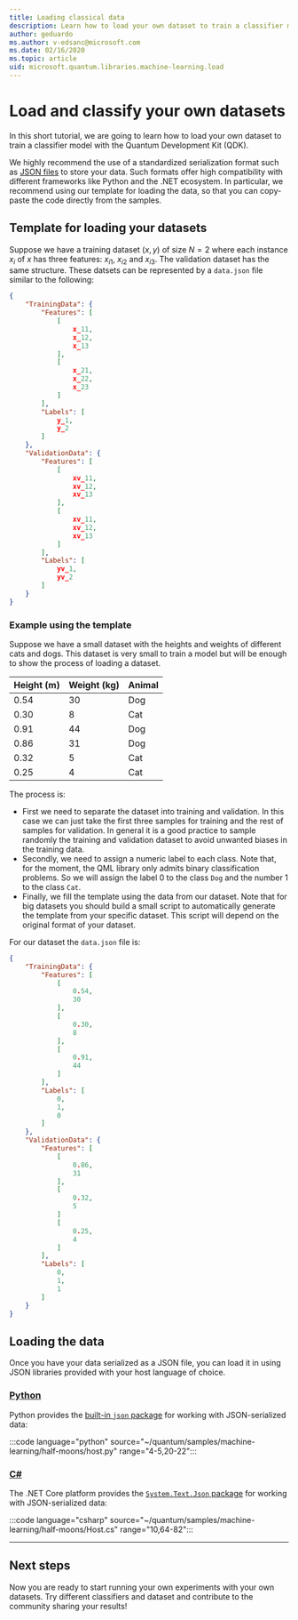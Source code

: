 ```yaml
---
title: Loading classical data
description: Learn how to load your own dataset to train a classifier model with the Microsoft Quantum Development Kit (QDK).
author: geduardo
ms.author: v-edsanc@microsoft.com
ms.date: 02/16/2020
ms.topic: article
uid: microsoft.quantum.libraries.machine-learning.load
---
```


# Load and classify your own datasets

In this short tutorial, we are going to learn how to load your own dataset to train a classifier model with the Quantum Development Kit (QDK).

We highly recommend the use of a standardized serialization format such as [JSON files](https://en.wikipedia.org/wiki/JSON) to store your data.
Such formats offer high compatibility with different frameworks like Python and the .NET ecosystem.
In particular, we recommend using our template for loading the data, so that you can copy-paste the code directly from the samples.

## Template for loading your datasets

Suppose we have a training dataset $(x, y)$ of size $N=2$ where each instance $x_i$ of $x$ has three features: $x_{i1}$, $x_{i2}$ and $x_{i3}$.
The validation dataset has the same structure.
These datsets can be represented by a `data.json` file similar to the following:

```json
{
    "TrainingData": {
        "Features": [
            [
                x_11,
                x_12,
                x_13
            ],
            [
                x_21,
                x_22,
                x_23
            ]
        ],
        "Labels": [
            y_1,
            y_2
        ]
    },
    "ValidationData": {
        "Features": [
            [
                xv_11,
                xv_12,
                xv_13
            ],
            [
                xv_11,
                xv_12,
                xv_13
            ]
        ],
        "Labels": [
            yv_1,
            yv_2
        ]
    }
}
```

### Example using the template

Suppose we have a small dataset with the heights and weights of different cats and dogs. This dataset is very small to train a model but will be enough to show the process of loading a dataset.

| Height (m) | Weight (kg) | Animal |
|-----------|------------|--------|
| 0.54      | 30         | Dog    |
| 0.30      | 8          | Cat    |
| 0.91      | 44         | Dog    |
| 0.86      | 31          | Dog    |
| 0.32      | 5         | Cat    |
| 0.25      | 4          | Cat    |

The process is:

- First we need to separate the dataset into training and validation. In this case we can just take the first three samples for training and the rest of samples for validation. In general it is a good practice to sample randomly the training and validation dataset to avoid unwanted biases in the training data.
- Secondly, we need to assign a numeric label to each class. Note that, for the moment, the QML library only admits binary classification problems. So we will assign the label 0 to the class `Dog` and the number 1 to the class `Cat`.
- Finally, we fill the template using the data from our dataset. Note that for big datasets you should build a small script to automatically generate the template from your specific dataset. This script will depend on the original format of your dataset.

For our dataset the `data.json` file is:

```json
{
    "TrainingData": {
        "Features": [
            [
                0.54,
                30
            ],
            [
                0.30,
                8
            ],
            [
                0.91,
                44
            ]
        ],
        "Labels": [
            0,
            1,
            0
        ]
    },
    "ValidationData": {
        "Features": [
            [
                0.86,
                31
            ],
            [
                0.32,
                5
            ]
            [
                0.25,
                4
            ]
        ],
        "Labels": [
            0,
            1,
            1
        ]
    }
}

```

## Loading the data

Once you have your data serialized as a JSON file, you can load it in using JSON libraries provided with your host language of choice.

### [Python](#tab/tabid-python)

Python provides the [built-in `json` package](https://docs.python.org/3.7/library/json.html) for working with JSON-serialized data:

:::code language="python" source="~/quantum/samples/machine-learning/half-moons/host.py" range="4-5,20-22":::

### [C#](#tab/tabid-csharp)

The .NET Core platform provides the [`System.Text.Json` package](https://www.nuget.org/packages/System.Text.Json) for working with JSON-serialized data:

:::code language="csharp" source="~/quantum/samples/machine-learning/half-moons/Host.cs" range="10,64-82":::

***

## Next steps

Now you are ready to start running your own experiments with your own datasets. Try different classifiers and dataset and contribute to the community sharing your results!
